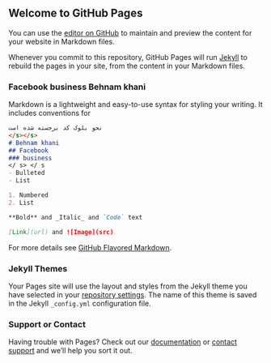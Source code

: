 ## Welcome to GitHub Pages

You can use the [editor on GitHub](https://github.com/behnamkhaniofficial/behnamkhanifacbook/edit/gh-pages/index.md) to maintain and preview the content for your website in Markdown files.

Whenever you commit to this repository, GitHub Pages will run [Jekyll](https://jekyllrb.com/) to rebuild the pages in your site, from the content in your Markdown files.
### Facebook business Behnam khani 

Markdown is a lightweight and easy-to-use syntax for styling your writing. It includes conventions for

```markdown
نحو بلوک کد برجسته شده است
</s></s>
# Behnam khani
## Facebook 
### business 
</ s> </ s
- Bulleted
- List

1. Numbered
2. List

**Bold** and _Italic_ and `Code` text

[Link](url) and ![Image](src)
```

For more details see [GitHub Flavored Markdown](https://guides.github.com/features/mastering-markdown/).

### Jekyll Themes

Your Pages site will use the layout and styles from the Jekyll theme you have selected in your [repository settings](https://github.com/behnamkhaniofficial/behnamkhanifacbook/settings/pages). The name of this theme is saved in the Jekyll `_config.yml` configuration file.

### Support or Contact

Having trouble with Pages? Check out our [documentation](https://docs.github.com/categories/github-pages-basics/) or [contact support](https://support.github.com/contact) and we’ll help you sort it out.
